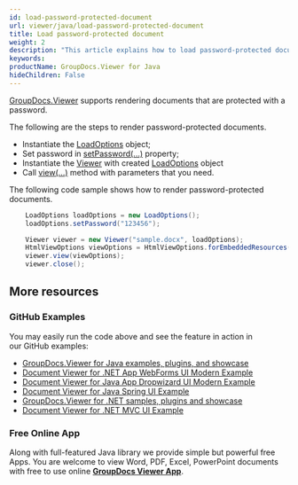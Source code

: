 ```yaml
---
id: load-password-protected-document
url: viewer/java/load-password-protected-document
title: Load password-protected document
weight: 2
description: "This article explains how to load password-protected document with GroupDocs.Viewer within your Java applications."
keywords: 
productName: GroupDocs.Viewer for Java
hideChildren: False
---
```

[GroupDocs.Viewer](https://products.groupdocs.com/viewer) supports rendering documents that are protected with a password.

The following are the steps to render password-protected documents.

*   Instantiate the [LoadOptions](https://apireference.groupdocs.com/viewer/java/com.groupdocs.viewer.options/LoadOptions) object;
*   Set password in [setPassword(...)](https://apireference.groupdocs.com/viewer/java/com.groupdocs.viewer.options/LoadOptions#setPassword(java.lang.String)) property;
*   Instantiate the [Viewer](https://apireference.groupdocs.com/viewer/java/com.groupdocs.viewer/Viewer) with created [LoadOptions](https://apireference.groupdocs.com/viewer/java/com.groupdocs.viewer.options/LoadOptions) object
*   Call [view(...)](https://apireference.groupdocs.com/viewer/java/com.groupdocs.viewer/Viewer#view(com.groupdocs.viewer.options.ViewOptions)) method with parameters that you need.

The following code sample shows how to render password-protected documents.

```java
    LoadOptions loadOptions = new LoadOptions();
    loadOptions.setPassword("123456");

    Viewer viewer = new Viewer("sample.docx", loadOptions);
    HtmlViewOptions viewOptions = HtmlViewOptions.forEmbeddedResources();
    viewer.view(viewOptions);
    viewer.close();
```

## More resources
### GitHub Examples
You may easily run the code above and see the feature in action in our GitHub examples:
*   [GroupDocs.Viewer for Java examples, plugins, and showcase](https://github.com/groupdocs-viewer/GroupDocs.Viewer-for-Java)
*   [Document Viewer for .NET App WebForms UI Modern Example](https://github.com/groupdocs-viewer/GroupDocs.Viewer-for-Java-WebForms)    
*   [Document Viewer for Java App Dropwizard UI Modern Example](https://github.com/groupdocs-viewer/GroupDocs.Viewer-for-Java-Dropwizard)    
*   [Document Viewer for Java Spring UI Example](https://github.com/groupdocs-viewer/GroupDocs.Viewer-for-Java-Spring)
*   [GroupDocs.Viewer for .NET samples, plugins and showcase](https://github.com/groupdocs-viewer/GroupDocs.Viewer-for-.NET)
*   [Document Viewer for .NET MVC UI Example](https://github.com/groupdocs-viewer/GroupDocs.Viewer-for-Java-MVC)     

### Free Online App
Along with full-featured Java library we provide simple but powerful free Apps.
You are welcome to view Word, PDF, Excel, PowerPoint documents with free to use online **[GroupDocs Viewer App](https://products.groupdocs.app/viewer)**.
